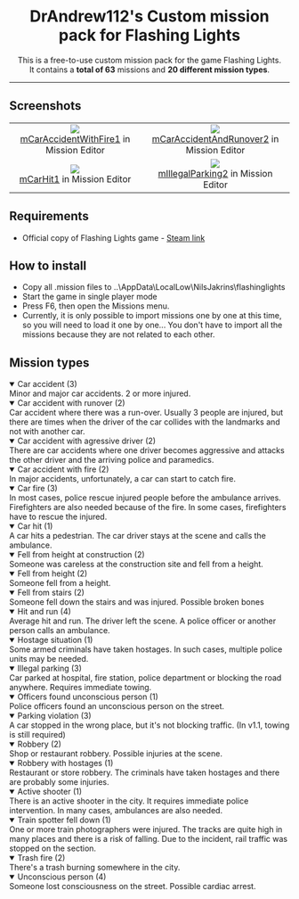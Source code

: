 <div align="center">
<h1>DrAndrew112's Custom mission pack for Flashing Lights</h1>
<!--<img src="https://europe1.discourse-cdn.com/unity/original/4X/9/f/a/9fae96ef2d792038ef4e2c0383484582ce4909b5.gif" width="120" height="auto"/>
<img src="https://europe1.discourse-cdn.com/unity/original/4X/9/f/a/9fae96ef2d792038ef4e2c0383484582ce4909b5.gif" width="120" height="auto"/>-->
<p>
  This is a free-to-use custom mission pack for the game Flashing Lights.<br/>
  It contains a <b>total of 63</b> missions and <b>20 different mission types</b>.
</p>
<hr/>
</div>

## Screenshots
<table>
  <tr>
    <td align="center">
      <img src="https://github.com/user-attachments/assets/40bea6f5-025e-4e57-8308-07e651ba4bde">
      <div><a href="mCarAccidentWithFire1.mission">mCarAccidentWithFire1</a> in Mission Editor</div>
    </td>
    <td align="center">
      <img src="https://github.com/user-attachments/assets/794794a6-f500-4db0-823f-b62305bc0b25">
      <div><a href="mCarAccidentAndRunover2.mission">mCarAccidentAndRunover2</a> in Mission Editor</div>
    </td>
  </tr>
  <tr>
    <td align="center">
      <img src="https://github.com/user-attachments/assets/7f69663a-e4ff-4abd-8efc-5d280f3c7681">
      <div><a href="mCarHit1.mission">mCarHit1</a> in Mission Editor</div>
    </td>
    <td align="center">
      <img src="https://github.com/user-attachments/assets/4ed831b4-fa53-49ed-970d-dc1c21789cc4">
      <div><a href="mIllegalParking2.mission">mIllegalParking2</a> in Mission Editor</div>
    </td>
  </tr>
  <!--<tr>
    <td align="center">
      <img src="">
      <div><a href=".mission"></a></div>
    </td>
    <td align="center">
      <img src="">
      <div><a href=".mission"></a></div>
    </td>
  </tr>-->
</table>

## Requirements
- Official copy of Flashing Lights game - [Steam link](https://store.steampowered.com/app/605740/Flashing_Lights__Police_Firefighting_Emergency_Services_EMS_Simulator/)

## How to install
- Copy all .mission files to ..\AppData\LocalLow\NilsJakrins\flashinglights
- Start the game in single player mode
- Press F6, then open the Missions menu.
- Currently, it is only possible to import missions one by one at this time, so you will need to load it one by one...
You don't have to import all the missions because they are not related to each other.

## Mission types
<details open>
  <summary>Car accident (3)</summary>
  Minor and major car accidents. 2 or more injured.
</details>
<details open>
  <summary>Car accident with runover (2)</summary>
  Car accident where there was a run-over. Usually 3 people are injured, but there are times when the driver of the car collides with the landmarks and not with another car.
</details>
<details open>
  <summary>Car accident with agressive driver (2)</summary>
  There are car accidents where one driver becomes aggressive and attacks the other driver and the arriving police and paramedics.
</details>
<details open>
  <summary>Car accident with fire (2)</summary>
  In major accidents, unfortunately, a car can start to catch fire. 
</details>
<details open>
  <summary>Car fire (3)</summary>
  In most cases, police rescue injured people before the ambulance arrives. Firefighters are also needed because of the fire. In some cases, firefighters have to rescue the injured.
</details>
<details open>
  <summary>Car hit (1)</summary>
  A car hits a pedestrian. The car driver stays at the scene and calls the ambulance.
</details>
<details open>
  <summary>Fell from height at construction (2)</summary>
  Someone was careless at the construction site and fell from a height.
</details>
<details open>
  <summary>Fell from height (2)</summary>
  Someone fell from a height.
</details>
<details open>
  <summary>Fell from stairs (2)</summary>
  Someone fell down the stairs and was injured. Possible broken bones
</details>
<details open>
  <summary>Hit and run (4)</summary>
  Average hit and run. The driver left the scene. A police officer or another person calls an ambulance.
</details>
<details open>
  <summary>Hostage situation (1)</summary>
  Some armed criminals have taken hostages. In such cases, multiple police units may be needed.
</details>
<details open>
  <summary>Illegal parking (3)</summary>
  Car parked at hospital, fire station, police department or blocking the road anywhere. Requires immediate towing.
</details>
<details open>
  <summary>Officers found unconscious person (1)</summary>
  Police officers found an unconscious person on the street.
</details>
<details open>
  <summary>Parking violation (3)</summary>
  A car stopped in the wrong place, but it's not blocking traffic. (In v1.1, towing is still required)
</details>
<details open>
  <summary>Robbery (2)</summary>
  Shop or restaurant robbery. Possible injuries at the scene.
</details>
<details open>
  <summary>Robbery with hostages (1)</summary>
  Restaurant or store robbery. The criminals have taken hostages and there are probably some injuries.
</details>
<details open>
  <summary>Active shooter (1)</summary>
  There is an active shooter in the city. It requires immediate police intervention. In many cases, ambulances are also needed.
</details>
<details open>
  <summary>Train spotter fell down (1)</summary>
  One or more train photographers were injured. The tracks are quite high in many places and there is a risk of falling. Due to the incident, rail traffic was stopped on the section.
</details>
<details open>
  <summary>Trash fire (2)</summary>
  There's a trash burning somewhere in the city.
</details>
<details open>
  <summary>Unconscious person (4)</summary>
  Someone lost consciousness on the street. Possible cardiac arrest.
</details>
